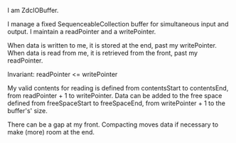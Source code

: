 I am ZdcIOBuffer.I manage a fixed SequenceableCollection buffer for simultaneous input and output.I maintain a readPointer and a writePointer.When data is written to me, it is stored at the end, past my writePointer.When data is read from me, it is retrieved from the front, past my readPointer.Invariant: readPointer <= writePointerMy valid contents for reading is defined from contentsStart to contentsEnd, from readPointer + 1 to writePointer.Data can be added to the free space defined from freeSpaceStart to freeSpaceEnd, from writePointer + 1 to the buffer's' size.There can be a gap at my front. Compacting moves data if necessary to make (more) room at the end.